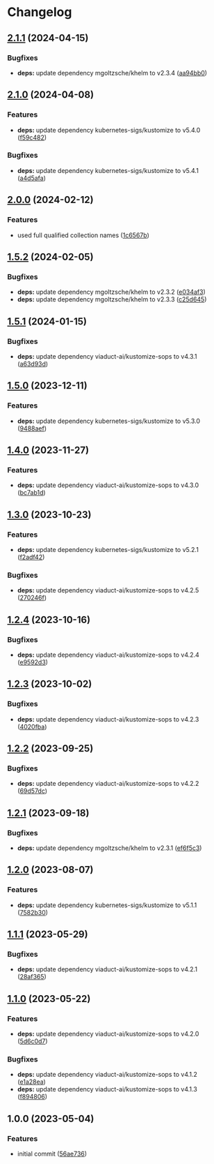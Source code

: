 # Changelog

## [2.1.1](https://github.com/rolehippie/kustomize/compare/v2.1.0...v2.1.1) (2024-04-15)


### Bugfixes

* **deps:** update dependency mgoltzsche/khelm to v2.3.4 ([aa94bb0](https://github.com/rolehippie/kustomize/commit/aa94bb0ce02f06712f86ce47e20d776682d535fc))

## [2.1.0](https://github.com/rolehippie/kustomize/compare/v2.0.0...v2.1.0) (2024-04-08)


### Features

* **deps:** update dependency kubernetes-sigs/kustomize to v5.4.0 ([f59c482](https://github.com/rolehippie/kustomize/commit/f59c4822c6173779f42b3fa24fa6a5cb58620d6a))


### Bugfixes

* **deps:** update dependency kubernetes-sigs/kustomize to v5.4.1 ([a4d5afa](https://github.com/rolehippie/kustomize/commit/a4d5afaf213eadc41076368a79115c27427f2cd5))

## [2.0.0](https://github.com/rolehippie/kustomize/compare/v1.5.2...v2.0.0) (2024-02-12)


### Features

* used full qualified collection names ([1c6567b](https://github.com/rolehippie/kustomize/commit/1c6567bb4c7247c11eb2cd0887aa6da9706a618b))

## [1.5.2](https://github.com/rolehippie/kustomize/compare/v1.5.1...v1.5.2) (2024-02-05)


### Bugfixes

* **deps:** update dependency mgoltzsche/khelm to v2.3.2 ([e034af3](https://github.com/rolehippie/kustomize/commit/e034af393f55d33f14a814d4d55be5997fffa95e))
* **deps:** update dependency mgoltzsche/khelm to v2.3.3 ([c25d645](https://github.com/rolehippie/kustomize/commit/c25d6459601f9c256c02c0eb71a8fd0f953961cc))

## [1.5.1](https://github.com/rolehippie/kustomize/compare/v1.5.0...v1.5.1) (2024-01-15)


### Bugfixes

* **deps:** update dependency viaduct-ai/kustomize-sops to v4.3.1 ([a63d93d](https://github.com/rolehippie/kustomize/commit/a63d93d4d5cfc908abef128f83aed3f39a94c758))

## [1.5.0](https://github.com/rolehippie/kustomize/compare/v1.4.0...v1.5.0) (2023-12-11)


### Features

* **deps:** update dependency kubernetes-sigs/kustomize to v5.3.0 ([9488aef](https://github.com/rolehippie/kustomize/commit/9488aef909a12782fcff81b8759102539efef4ac))

## [1.4.0](https://github.com/rolehippie/kustomize/compare/v1.3.0...v1.4.0) (2023-11-27)


### Features

* **deps:** update dependency viaduct-ai/kustomize-sops to v4.3.0 ([bc7ab1d](https://github.com/rolehippie/kustomize/commit/bc7ab1de20ab095b0fa0c8d1c8592ca0f54a8945))

## [1.3.0](https://github.com/rolehippie/kustomize/compare/v1.2.4...v1.3.0) (2023-10-23)


### Features

* **deps:** update dependency kubernetes-sigs/kustomize to v5.2.1 ([f2adf42](https://github.com/rolehippie/kustomize/commit/f2adf42a31a5621df0c7cbe0bc2c93b4163b1a22))


### Bugfixes

* **deps:** update dependency viaduct-ai/kustomize-sops to v4.2.5 ([270246f](https://github.com/rolehippie/kustomize/commit/270246ff2974e35b1c02edf8158f3bad02277591))

## [1.2.4](https://github.com/rolehippie/kustomize/compare/v1.2.3...v1.2.4) (2023-10-16)


### Bugfixes

* **deps:** update dependency viaduct-ai/kustomize-sops to v4.2.4 ([e9592d3](https://github.com/rolehippie/kustomize/commit/e9592d3677580ff68aea3bbefb235a6932ea0758))

## [1.2.3](https://github.com/rolehippie/kustomize/compare/v1.2.2...v1.2.3) (2023-10-02)


### Bugfixes

* **deps:** update dependency viaduct-ai/kustomize-sops to v4.2.3 ([4020fba](https://github.com/rolehippie/kustomize/commit/4020fbac73d8b5357962f72d79715d8f45bbc913))

## [1.2.2](https://github.com/rolehippie/kustomize/compare/v1.2.1...v1.2.2) (2023-09-25)


### Bugfixes

* **deps:** update dependency viaduct-ai/kustomize-sops to v4.2.2 ([69d57dc](https://github.com/rolehippie/kustomize/commit/69d57dcdc9913a602f997b116a94c19d42c9e5c7))

## [1.2.1](https://github.com/rolehippie/kustomize/compare/v1.2.0...v1.2.1) (2023-09-18)


### Bugfixes

* **deps:** update dependency mgoltzsche/khelm to v2.3.1 ([ef6f5c3](https://github.com/rolehippie/kustomize/commit/ef6f5c39141bc2a6eadfbb9a9d95810b58212de9))

## [1.2.0](https://github.com/rolehippie/kustomize/compare/v1.1.1...v1.2.0) (2023-08-07)


### Features

* **deps:** update dependency kubernetes-sigs/kustomize to v5.1.1 ([7582b30](https://github.com/rolehippie/kustomize/commit/7582b30e593b854e11139ae0a65cd31c44dd1845))

## [1.1.1](https://github.com/rolehippie/kustomize/compare/v1.1.0...v1.1.1) (2023-05-29)


### Bugfixes

* **deps:** update dependency viaduct-ai/kustomize-sops to v4.2.1 ([28af365](https://github.com/rolehippie/kustomize/commit/28af365009878c6e8c856d53ee6770a82f78020d))

## [1.1.0](https://github.com/rolehippie/kustomize/compare/v1.0.0...v1.1.0) (2023-05-22)


### Features

* **deps:** update dependency viaduct-ai/kustomize-sops to v4.2.0 ([5d6c0d7](https://github.com/rolehippie/kustomize/commit/5d6c0d7110d22b549876da1b9ad82cf509e8f596))


### Bugfixes

* **deps:** update dependency viaduct-ai/kustomize-sops to v4.1.2 ([e1a28ea](https://github.com/rolehippie/kustomize/commit/e1a28eaa05f51ef8a580ef6acb317abc70bb5f86))
* **deps:** update dependency viaduct-ai/kustomize-sops to v4.1.3 ([f894806](https://github.com/rolehippie/kustomize/commit/f894806cfe22e5a81ba8ac8207f0a9f1bc26f024))

## 1.0.0 (2023-05-04)


### Features

* initial commit ([56ae736](https://github.com/rolehippie/kustomize/commit/56ae7366d740d89040af6adf4028ea0b0e4b8051))

